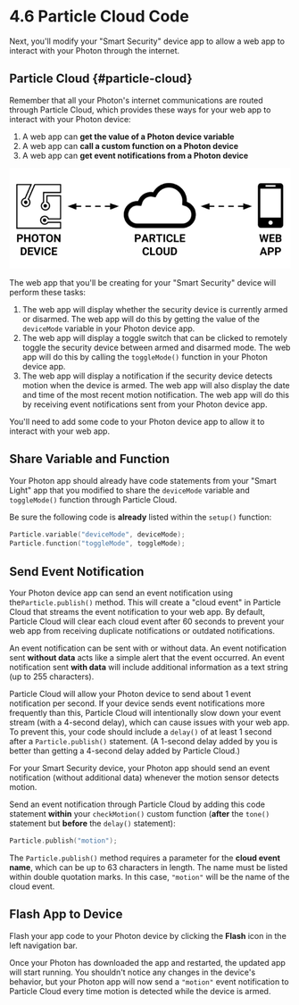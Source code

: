 # 4.6 Particle Cloud Code

Next, you'll modify your "Smart Security" device app to allow a web app to interact with your Photon through the internet.

## Particle Cloud {#particle-cloud}

Remember that all your Photon's internet communications are routed through Particle Cloud, which provides these ways for your web app to interact with your Photon device:

1. A web app can **get the value of a Photon device variable**
2. A web app can **call a custom function on a Photon device**
3. A web app can **get event notifications from a Photon device**

![](../../.gitbook/assets/particle-cloud%20%281%29.png)

The web app that you'll be creating for your "Smart Security" device will perform these tasks:

1. The web app will display whether the security device is currently armed or disarmed. The web app will do this by getting the value of the `deviceMode` variable in your Photon device app.
2. The web app will display a toggle switch that can be clicked to remotely toggle the security device between armed and disarmed mode. The web app will do this by calling the `toggleMode()` function in your Photon device app.
3. The web app will display a notification if the security device detects motion when the device is armed. The web app will also display the date and time of the most recent motion notification. The web app will do this by receiving event notifications sent from your Photon device app.

You'll need to add some code to your Photon device app to allow it to interact with your web app.

## Share Variable and Function

Your Photon app should already have code statements from your "Smart Light" app that you modified to share the `deviceMode` variable and `toggleMode()` function through Particle Cloud.

Be sure the following code is **already** listed within the `setup()` function:

```cpp
Particle.variable("deviceMode", deviceMode);
Particle.function("toggleMode", toggleMode);
```

## Send Event Notification

Your Photon device app can send an event notification using the`Particle.publish()` method. This will create a "cloud event" in Particle Cloud that streams the event notification to your web app. By default, Particle Cloud will clear each cloud event after 60 seconds to prevent your web app from receiving duplicate notifications or outdated notifications.

An event notification can be sent with or without data. An event notification sent **without data** acts like a simple alert that the event occurred. An event notification sent **with data** will include additional information as a text string \(up to 255 characters\).

Particle Cloud will allow your Photon device to send about 1 event notification per second. If your device sends event notifications more frequently than this, Particle Cloud will intentionally slow down your event stream \(with a 4-second delay\), which can cause issues with your web app. To prevent this, your code should include a `delay()` of at least 1 second after a `Particle.publish()` statement.  \(A 1-second delay added by you is better than getting a 4-second delay added by Particle Cloud.\)

For your Smart Security device, your Photon app should send an event notification \(without additional data\) whenever the motion sensor detects motion.

Send an event notification through Particle Cloud by adding this code statement **within** your `checkMotion()` custom function \(**after** the `tone()` statement but **before** the `delay()` statement\):

```cpp
Particle.publish("motion");
```

The `Particle.publish()` method requires a parameter for the **cloud event name**, which can be up to 63 characters in length. The name must be listed within double quotation marks. In this case, `"motion"` will be the name of the cloud event.

## Flash App to Device

Flash your app code to your Photon device by clicking the **Flash** icon in the left navigation bar. 

Once your Photon has downloaded the app and restarted, the updated app will start running. You shouldn't notice any changes in the device's behavior, but your Photon app will now send a `"motion"` event notification to Particle Cloud every time motion is detected while the device is armed.




